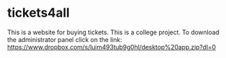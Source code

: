 # tickets4all
This is a website for buying tickets.
This is a college project.
To download the administrator panel click on the link: https://www.dropbox.com/s/luim493tub9g0hl/desktop%20app.zip?dl=0
